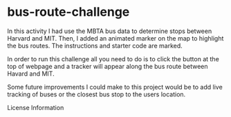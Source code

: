 # bus-route-challenge

In this activity I had use the MBTA bus data to determine stops between Harvard and MIT. Then, I added an animated marker on the map to highlight the bus routes.
The instructions and starter code are marked.

In order to run this challenge all you need to do is to click the button at the top of webpage and a tracker will appear along the bus route between Havard and MIT.

Some future improvements I could make to this project would be to add live tracking of buses or the closest bus stop to the users location. 

License Information 
